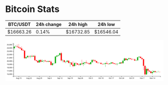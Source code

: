# Bitcoin Stats

BTC/USDT|24h change|24h high|24h low|
|---|---|---|---|
|$16663.26|0.14%|$16732.85|$16546.04|

<img src="./chart.svg">
